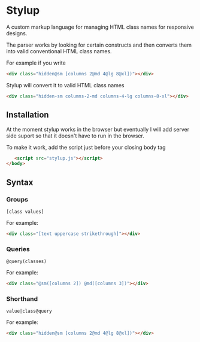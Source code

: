 Stylup
======

A custom markup language for managing HTML class names for responsive designs.

The parser works by looking for certain constructs and then converts them into valid conventional HTML class names.

For example if you write

```html
<div class="hidden@sm [columns 2@md 4@lg 8@xl])"></div>
```

Stylup will convert it to valid HTML class names

```html
<div class="hidden-sm columns-2-md columns-4-lg columns-8-xl"></div>
```

## Installation

At the moment stylup works in the browser but eventually I will add server side suport so that it doesn't have to run in the browser.

To make it work, add the script just before your closing body tag

```html
   <script src="stylup.js"></script>
</body>
```
## Syntax

### Groups

`[class values]`

For example:

```html
<div class="[text uppercase strikethrough]"></div>
```

### Queries

`@query(classes)`

For example:

```html
<div class="@sm([columns 2]) @md([columns 3])"></div>
```

### Shorthand

`value|class@query`

For example:

```html
<div class="hidden@sm [columns 2@md 4@lg 8@xl])"></div>
```
